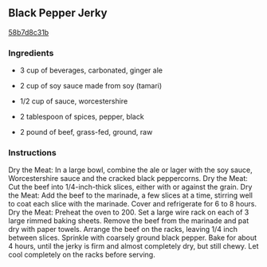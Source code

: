## Black Pepper Jerky

[58b7d8c31b](http://www.foodandwine.com/recipes/black-pepper-jerky)

### Ingredients

 - 3 cup of beverages, carbonated, ginger ale

 - 2 cup of soy sauce made from soy (tamari)

 - 1/2 cup of sauce, worcestershire

 - 2 tablespoon of spices, pepper, black

 - 2 pound of beef, grass-fed, ground, raw

### Instructions

Dry the Meat: In a large bowl, combine the ale or lager with the soy sauce, Worcestershire sauce and the cracked black peppercorns. Dry the Meat: Cut the beef into 1/4-inch-thick slices, either with or against the grain. Dry the Meat: Add the beef to the marinade, a few slices at a time, stirring well to coat each slice with the marinade. Cover and refrigerate for 6 to 8 hours. Dry the Meat: Preheat the oven to 200. Set a large wire rack on each of 3 large rimmed baking sheets. Remove the beef from the marinade and pat dry with paper towels. Arrange the beef on the racks, leaving 1/4 inch between slices. Sprinkle with coarsely ground black pepper. Bake for about 4 hours, until the jerky is firm and almost completely dry, but still chewy. Let cool completely on the racks before serving.